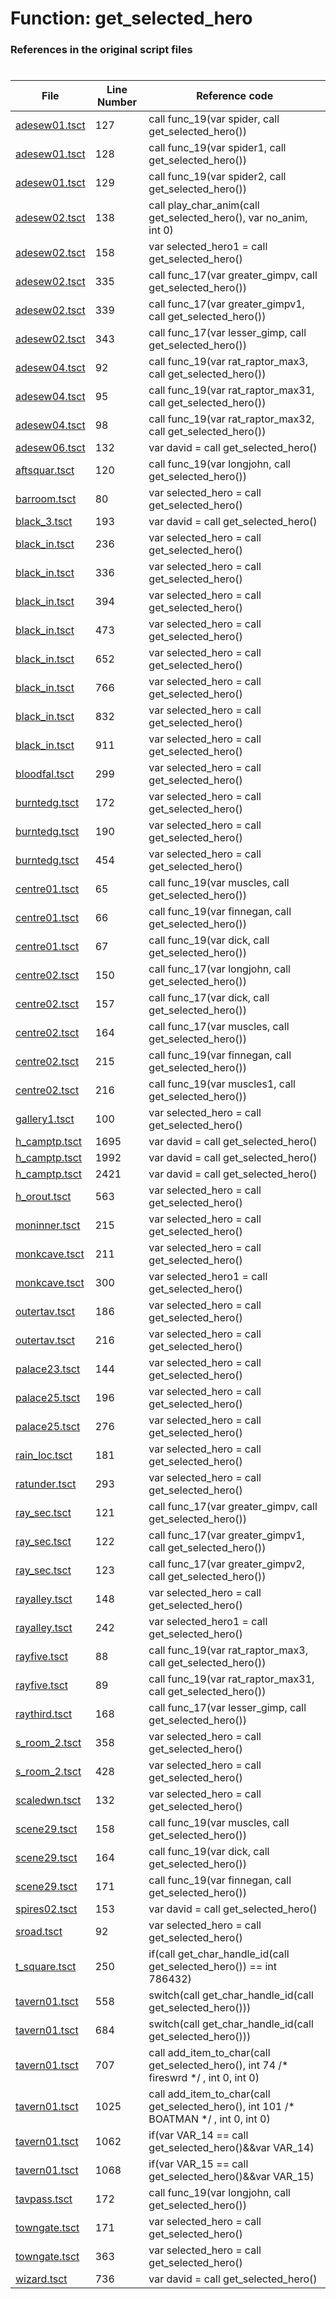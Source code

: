 # Function: get_selected_hero 
### References in the original script files

#

| File | Line Number | Reference code |
| --- | --- | --- |
| [adesew01.tsct](../../../out/adesew01.tsct#L127) | 127 | call func_19(var spider, call get_selected_hero()) |
| [adesew01.tsct](../../../out/adesew01.tsct#L128) | 128 | call func_19(var spider1, call get_selected_hero()) |
| [adesew01.tsct](../../../out/adesew01.tsct#L129) | 129 | call func_19(var spider2, call get_selected_hero()) |
| [adesew02.tsct](../../../out/adesew02.tsct#L138) | 138 | call play_char_anim(call get_selected_hero(), var no_anim, int 0) |
| [adesew02.tsct](../../../out/adesew02.tsct#L158) | 158 | var selected_hero1 = call get_selected_hero() |
| [adesew02.tsct](../../../out/adesew02.tsct#L335) | 335 | call func_17(var greater_gimpv, call get_selected_hero()) |
| [adesew02.tsct](../../../out/adesew02.tsct#L339) | 339 | call func_17(var greater_gimpv1, call get_selected_hero()) |
| [adesew02.tsct](../../../out/adesew02.tsct#L343) | 343 | call func_17(var lesser_gimp, call get_selected_hero()) |
| [adesew04.tsct](../../../out/adesew04.tsct#L92) | 92 | call func_19(var rat_raptor_max3, call get_selected_hero()) |
| [adesew04.tsct](../../../out/adesew04.tsct#L95) | 95 | call func_19(var rat_raptor_max31, call get_selected_hero()) |
| [adesew04.tsct](../../../out/adesew04.tsct#L98) | 98 | call func_19(var rat_raptor_max32, call get_selected_hero()) |
| [adesew06.tsct](../../../out/adesew06.tsct#L132) | 132 | var david = call get_selected_hero() |
| [aftsquar.tsct](../../../out/aftsquar.tsct#L120) | 120 | call func_19(var longjohn, call get_selected_hero()) |
| [barroom.tsct](../../../out/barroom.tsct#L80) | 80 | var selected_hero = call get_selected_hero() |
| [black_3.tsct](../../../out/black_3.tsct#L193) | 193 | var david = call get_selected_hero() |
| [black_in.tsct](../../../out/black_in.tsct#L236) | 236 | var selected_hero = call get_selected_hero() |
| [black_in.tsct](../../../out/black_in.tsct#L336) | 336 | var selected_hero = call get_selected_hero() |
| [black_in.tsct](../../../out/black_in.tsct#L394) | 394 | var selected_hero = call get_selected_hero() |
| [black_in.tsct](../../../out/black_in.tsct#L473) | 473 | var selected_hero = call get_selected_hero() |
| [black_in.tsct](../../../out/black_in.tsct#L652) | 652 | var selected_hero = call get_selected_hero() |
| [black_in.tsct](../../../out/black_in.tsct#L766) | 766 | var selected_hero = call get_selected_hero() |
| [black_in.tsct](../../../out/black_in.tsct#L832) | 832 | var selected_hero = call get_selected_hero() |
| [black_in.tsct](../../../out/black_in.tsct#L911) | 911 | var selected_hero = call get_selected_hero() |
| [bloodfal.tsct](../../../out/bloodfal.tsct#L299) | 299 | var selected_hero = call get_selected_hero() |
| [burntedg.tsct](../../../out/burntedg.tsct#L172) | 172 | var selected_hero = call get_selected_hero() |
| [burntedg.tsct](../../../out/burntedg.tsct#L190) | 190 | var selected_hero = call get_selected_hero() |
| [burntedg.tsct](../../../out/burntedg.tsct#L454) | 454 | var selected_hero = call get_selected_hero() |
| [centre01.tsct](../../../out/centre01.tsct#L65) | 65 | call func_19(var muscles, call get_selected_hero()) |
| [centre01.tsct](../../../out/centre01.tsct#L66) | 66 | call func_19(var finnegan, call get_selected_hero()) |
| [centre01.tsct](../../../out/centre01.tsct#L67) | 67 | call func_19(var dick, call get_selected_hero()) |
| [centre02.tsct](../../../out/centre02.tsct#L150) | 150 | call func_17(var longjohn, call get_selected_hero()) |
| [centre02.tsct](../../../out/centre02.tsct#L157) | 157 | call func_17(var dick, call get_selected_hero()) |
| [centre02.tsct](../../../out/centre02.tsct#L164) | 164 | call func_17(var muscles, call get_selected_hero()) |
| [centre02.tsct](../../../out/centre02.tsct#L215) | 215 | call func_19(var finnegan, call get_selected_hero()) |
| [centre02.tsct](../../../out/centre02.tsct#L216) | 216 | call func_19(var muscles1, call get_selected_hero()) |
| [gallery1.tsct](../../../out/gallery1.tsct#L100) | 100 | var selected_hero = call get_selected_hero() |
| [h_camptp.tsct](../../../out/h_camptp.tsct#L1695) | 1695 | var david = call get_selected_hero() |
| [h_camptp.tsct](../../../out/h_camptp.tsct#L1992) | 1992 | var david = call get_selected_hero() |
| [h_camptp.tsct](../../../out/h_camptp.tsct#L2421) | 2421 | var david = call get_selected_hero() |
| [h_orout.tsct](../../../out/h_orout.tsct#L563) | 563 | var selected_hero = call get_selected_hero() |
| [moninner.tsct](../../../out/moninner.tsct#L215) | 215 | var selected_hero = call get_selected_hero() |
| [monkcave.tsct](../../../out/monkcave.tsct#L211) | 211 | var selected_hero = call get_selected_hero() |
| [monkcave.tsct](../../../out/monkcave.tsct#L300) | 300 | var selected_hero1 = call get_selected_hero() |
| [outertav.tsct](../../../out/outertav.tsct#L186) | 186 | var selected_hero = call get_selected_hero() |
| [outertav.tsct](../../../out/outertav.tsct#L216) | 216 | var selected_hero = call get_selected_hero() |
| [palace23.tsct](../../../out/palace23.tsct#L144) | 144 | var selected_hero = call get_selected_hero() |
| [palace25.tsct](../../../out/palace25.tsct#L196) | 196 | var selected_hero = call get_selected_hero() |
| [palace25.tsct](../../../out/palace25.tsct#L276) | 276 | var selected_hero = call get_selected_hero() |
| [rain_loc.tsct](../../../out/rain_loc.tsct#L181) | 181 | var selected_hero = call get_selected_hero() |
| [ratunder.tsct](../../../out/ratunder.tsct#L293) | 293 | var selected_hero = call get_selected_hero() |
| [ray_sec.tsct](../../../out/ray_sec.tsct#L121) | 121 | call func_17(var greater_gimpv, call get_selected_hero()) |
| [ray_sec.tsct](../../../out/ray_sec.tsct#L122) | 122 | call func_17(var greater_gimpv1, call get_selected_hero()) |
| [ray_sec.tsct](../../../out/ray_sec.tsct#L123) | 123 | call func_17(var greater_gimpv2, call get_selected_hero()) |
| [rayalley.tsct](../../../out/rayalley.tsct#L148) | 148 | var selected_hero = call get_selected_hero() |
| [rayalley.tsct](../../../out/rayalley.tsct#L242) | 242 | var selected_hero1 = call get_selected_hero() |
| [rayfive.tsct](../../../out/rayfive.tsct#L88) | 88 | call func_19(var rat_raptor_max3, call get_selected_hero()) |
| [rayfive.tsct](../../../out/rayfive.tsct#L89) | 89 | call func_19(var rat_raptor_max31, call get_selected_hero()) |
| [raythird.tsct](../../../out/raythird.tsct#L168) | 168 | call func_17(var lesser_gimp, call get_selected_hero()) |
| [s_room_2.tsct](../../../out/s_room_2.tsct#L358) | 358 | var selected_hero = call get_selected_hero() |
| [s_room_2.tsct](../../../out/s_room_2.tsct#L428) | 428 | var selected_hero = call get_selected_hero() |
| [scaledwn.tsct](../../../out/scaledwn.tsct#L132) | 132 | var selected_hero = call get_selected_hero() |
| [scene29.tsct](../../../out/scene29.tsct#L158) | 158 | call func_19(var muscles, call get_selected_hero()) |
| [scene29.tsct](../../../out/scene29.tsct#L164) | 164 | call func_19(var dick, call get_selected_hero()) |
| [scene29.tsct](../../../out/scene29.tsct#L171) | 171 | call func_19(var finnegan, call get_selected_hero()) |
| [spires02.tsct](../../../out/spires02.tsct#L153) | 153 | var david = call get_selected_hero() |
| [sroad.tsct](../../../out/sroad.tsct#L92) | 92 | var selected_hero = call get_selected_hero() |
| [t_square.tsct](../../../out/t_square.tsct#L250) | 250 | if(call get_char_handle_id(call get_selected_hero()) == int 786432) |
| [tavern01.tsct](../../../out/tavern01.tsct#L558) | 558 | switch(call get_char_handle_id(call get_selected_hero())) |
| [tavern01.tsct](../../../out/tavern01.tsct#L684) | 684 | switch(call get_char_handle_id(call get_selected_hero())) |
| [tavern01.tsct](../../../out/tavern01.tsct#L707) | 707 | call add_item_to_char(call get_selected_hero(), int 74 /* fireswrd */ , int 0, int 0) |
| [tavern01.tsct](../../../out/tavern01.tsct#L1025) | 1025 | call add_item_to_char(call get_selected_hero(), int 101 /* BOATMAN */ , int 0, int 0) |
| [tavern01.tsct](../../../out/tavern01.tsct#L1062) | 1062 | if(var VAR_14 == call get_selected_hero()&&var VAR_14) |
| [tavern01.tsct](../../../out/tavern01.tsct#L1068) | 1068 | if(var VAR_15 == call get_selected_hero()&&var VAR_15) |
| [tavpass.tsct](../../../out/tavpass.tsct#L172) | 172 | call func_19(var longjohn, call get_selected_hero()) |
| [towngate.tsct](../../../out/towngate.tsct#L171) | 171 | var selected_hero = call get_selected_hero() |
| [towngate.tsct](../../../out/towngate.tsct#L363) | 363 | var selected_hero = call get_selected_hero() |
| [wizard.tsct](../../../out/wizard.tsct#L736) | 736 | var david = call get_selected_hero() |
